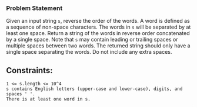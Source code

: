### Problem Statement

Given an input string `s`, reverse the order of the words.
A word is defined as a sequence of non-space characters. The words in `s` will be separated by at least one space.
Return a string of the words in reverse order concatenated by a single space.
Note that `s` may contain leading or trailing spaces or multiple spaces between two words. The returned string should only have a single space separating the words. Do not include any extra spaces.

## Constraints:

    1 <= s.length <= 10^4
    s contains English letters (upper-case and lower-case), digits, and spaces ' '.
    There is at least one word in s.

